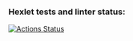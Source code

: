 ### Hexlet tests and linter status:
[![Actions Status](https://github.com/Maria-Petroffa/frontend-project-46/workflows/hexlet-check/badge.svg)](https://github.com/Maria-Petroffa/frontend-project-46/actions)